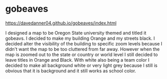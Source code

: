 # gobeaves

https://davedanner04.github.io/gobeaves/index.html

I designed a map to be Oregon State university themed and titled it gobeavs. I decided to make my building Orange and my streets black. I decided alter the visibility of the building to specific zoom levels because I didn't want the map to be too cluttered from far away. However when the map is zoomed out to the state or country or world level I still decided to leave titles in Orange and Black. With white also being a team color I decided to make all background white or very light grey because I still is obvious that it is background and it still works as school color. 
